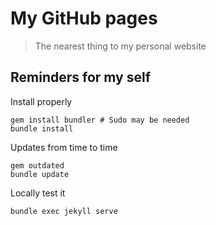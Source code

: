 My GitHub pages
===============

> The nearest thing to my personal website

## Reminders for my self

Install properly

    gem install bundler # Sudo may be needed
    bundle install
    
Updates from time to time

    gem outdated
    bundle update

Locally test it

    bundle exec jekyll serve
